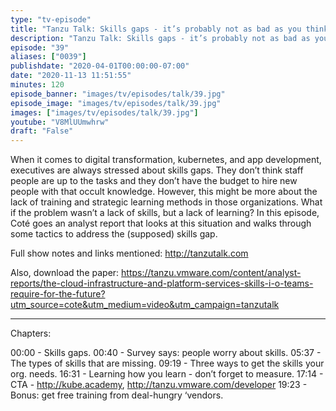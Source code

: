 ```yaml
---
type: "tv-episode"
title: "Tanzu Talk: Skills gaps - it’s probably not as bad as you think."
description: "Tanzu Talk: Skills gaps - it’s probably not as bad as you think."
episode: "39"
aliases: ["0039"]
publishdate: "2020-04-01T00:00:00-07:00"
date: "2020-11-13 11:51:55"
minutes: 120
episode_banner: "images/tv/episodes/talk/39.jpg"
episode_image: "images/tv/episodes/talk/39.jpg"
images: ["images/tv/episodes/talk/39.jpg"]
youtube: "V8MlUUmwhrw"
draft: "False"
---
```


When it comes to digital transformation, kubernetes, and app development, executives are always stressed about skills gaps. They don’t think staff people are up to the tasks and they don’t have the budget to hire new people with that occult knowledge. However, this might be more about the lack of training and strategic learning methods in those organizations. What if the problem wasn’t a lack of skills, but a lack of learning? In this episode, Coté goes an analyst report that looks at this situation and walks through some tactics to address the (supposed) skills gap.

Full show notes and links mentioned: http://tanzutalk.com

Also, download the paper: https://tanzu.vmware.com/content/analyst-reports/the-cloud-infrastructure-and-platform-services-skills-i-o-teams-require-for-the-future?utm_source=cote&utm_medium=video&utm_campaign=tanzutalk

----

Chapters:

00:00 - Skills gaps.
00:40 - Survey says: people worry about skills.
05:37 - The types of skills that are missing.
09:19 - Three ways to get the skills your org. needs.
16:31 - Learning how you learn - don’t forget to measure.
17:14 - CTA - http://kube.academy, http://tanzu.vmware.com/developer
19:23 - Bonus: get free training from deal-hungry ‘vendors.